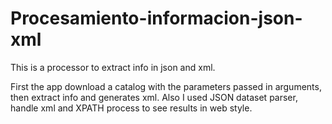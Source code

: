 # Procesamiento-informacion-json-xml
This is a processor to extract info in json and xml.

First the app download a catalog with the parameters passed in arguments, then extract info and generates xml.
Also I used JSON dataset parser, handle xml and XPATH process to see results in web style.
